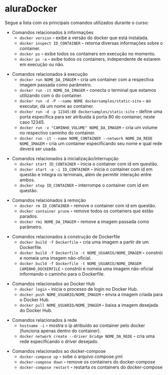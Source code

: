 # aluraDocker

<p>Segue a lista com os principais comandos utilizados durante o curso:</p>

<ul><li>Comandos relacionados à informações<ul><li><code>docker version</code>  <strong>-</strong> exibe a versão do docker que está instalada.</li><li><code>docker inspect ID_CONTAINER</code> <strong>-</strong> retorna diversas informações sobre o container.</li><li><code>docker ps</code>  <strong>-</strong> exibe todos os containers em execução no momento.</li><li><code>docker ps -a</code>  <strong>-</strong> exibe todos os containers, independente de estarem em execução ou não.</li></ul>
</li></ul>
<ul><li>Comandos relacionados à execução<ul><li><code>docker run NOME_DA_IMAGEM</code>  <strong>-</strong> cria um container com a respectiva imagem passada como parâmetro.</li><li><code>docker run -it NOME_DA_IMAGEM</code>  <strong>-</strong> conecta o terminal que estamos utilizando com o do container.</li><li><code>docker run -d -P --name NOME dockersamples/static-site</code>  <strong>-</strong> ao executar, dá um nome ao container.</li><li><code>docker run -d -p 12345:80 dockersamples/static-site</code>  <strong>-</strong> define uma porta específica para ser atribuída à porta 80 do container, neste caso 12345.</li><li><code>docker run -v &#34;CAMINHO_VOLUME&#34; NOME_DA_IMAGEM</code>  <strong>-</strong> cria um volume no respectivo caminho do container.</li><li><code>docker run -it --name NOME_CONTAINER --network NOME_DA_REDE NOME_IMAGEM</code>  <strong>-</strong> cria um container especificando seu nome e qual rede deverá ser usada.</li></ul>
</li></ul>
<ul><li>Comandos relacionados à inicialização/interrupção<ul><li><code>docker start ID_CONTAINER</code>  <strong>-</strong> inicia o container com id em questão.</li><li><code>docker start -a -i ID_CONTAINER</code>  <strong>-</strong> inicia o container com id em questão e integra os terminais, além de permitir interação entre ambos.</li><li><code>docker stop ID_CONTAINER</code>  <strong>-</strong> interrompe o container com id em questão.</li></ul>
</li></ul>
<ul><li>Comandos relacionados à remoção<ul><li><code>docker rm ID_CONTAINER</code>  <strong>-</strong> remove o container com id em questão.</li><li><code>docker container prune</code>  <strong>-</strong> remove todos os containers que estão parados.</li><li><code>docker rmi NOME_DA_IMAGEM</code>  <strong>-</strong> remove a imagem passada como parâmetro.</li></ul>
</li></ul>
<ul><li>Comandos relacionados à construção de Dockerfile<ul><li><code>docker build -f Dockerfile</code>  <strong>-</strong> cria uma imagem a partir de um Dockerfile.</li><li><code>docker build -f Dockerfile -t NOME_USUARIO/NOME_IMAGEM</code>  <strong>-</strong> constrói e nomeia uma imagem não-oficial.</li><li><code>docker build -f Dockerfile -t NOME_USUARIO/NOME_IMAGEM CAMINHO_DOCKERFILE</code>  <strong>-</strong> constrói e nomeia uma imagem não-oficial informando o caminho para o Dockerfile.</li></ul>
</li></ul>
<ul><li>Comandos relacionados ao Docker Hub<ul><li><code>docker login</code>  <strong>-</strong> inicia o processo de login no Docker Hub. </li><li><code>docker push NOME_USUARIO/NOME_IMAGEM</code>  <strong>-</strong> envia a imagem criada para o Docker Hub.</li><li><code>docker pull NOME_USUARIO/NOME_IMAGEM</code>  <strong>-</strong> baixa a imagem desejada do Docker Hub.</li></ul>
</li></ul>
<ul><li>Comandos relacionados à rede<ul><li><code>hostname -i</code>  <strong>-</strong> mostra o ip atribuído ao container pelo docker (funciona apenas dentro do container).</li><li><code>docker network create --driver bridge NOME_DA_REDE</code>  <strong>-</strong> cria uma rede especificando o driver desejado.</li></ul>
</li></ul>
<ul><li>Comandos relacionados ao docker-compose<ul><li><code>docker-compose up</code>  <strong>-</strong> sobe o arquivo compose.yml</li><li><code>docker-compose down</code>  <strong>-</strong> remove os containers do docker-compose</li><li><code>docker-compose restart</code>  <strong>-</strong> restarta os containers do docker-compose</li></ul>
</li></ul>
